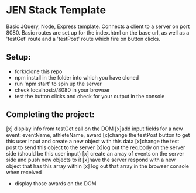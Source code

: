 JEN Stack Template
==================

Basic JQuery, Node, Express template. Connects a client to a server on port 8080. Basic routes are set up for the index.html on the base url, as well as a 'testGet' route and a 'testPost' route which fire on button clicks.

Setup:
-----
* fork/clone this repo
* npm install in the folder into which you have cloned
* run 'npm start' to spin up the server
* check localhost://8080 in your browser
* test the button clicks and check for your output in the console

Completing the project:
----------------------
[x] display info from testGet call on the DOM
[x]add input fields for a new event: eventName, athleteName, award
[x]change the testPost button to get this user input and create a new object with this data
[x]change the test post to send this object to the server
[x]log out the req.body on the server side (should be this user input)
[x] create an array of events on the server side and push new objects to it
[x]have the server respond with a new object that has this array within
[x] log out that array in the browser console when received
* display those awards on the DOM

